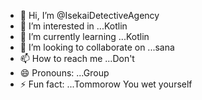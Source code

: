 - 👋 Hi, I’m @IsekaiDetectiveAgency
- 👀 I’m interested in ...Kotlin
- 🌱 I’m currently learning ...Kotlin
- 💞️ I’m looking to collaborate on ...sana
- 📫 How to reach me ...Don't
- 😄 Pronouns: ...Group
- ⚡ Fun fact: ...Tommorow You wet yourself

<!---
IsekaiDetectiveAgency/IsekaiDetectiveAgency is a ✨ special ✨ repository because its `README.md` (this file) appears on your GitHub profile.
You can click the Preview link to take a look at your changes.
--->

